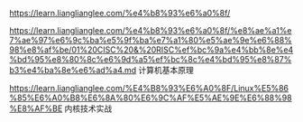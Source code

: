 https://learn.lianglianglee.com/%e4%b8%93%e6%a0%8f/

https://learn.lianglianglee.com/%e4%b8%93%e6%a0%8f/%e8%ae%a1%e7%ae%97%e6%9c%ba%e5%9f%ba%e7%a1%80%e5%ae%9e%e6%88%98%e8%af%be/01%20CISC%20&%20RISC%ef%bc%9a%e4%bb%8e%e4%bd%95%e8%80%8c%e6%9d%a5%ef%bc%8c%e4%bd%95%e8%87%b3%e4%ba%8e%e6%ad%a4.md 计算机基本原理

https://learn.lianglianglee.com/%E4%B8%93%E6%A0%8F/Linux%E5%86%85%E6%A0%B8%E6%8A%80%E6%9C%AF%E5%AE%9E%E6%88%98%E8%AF%BE 内核技术实战
